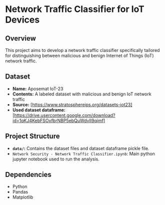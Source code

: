 # Network Traffic Classifier for IoT Devices

## Overview

This project aims to develop a network traffic classifier specifically tailored for distinguishing between malicious and benign Internet of Things (IoT) network traffic.

## Dataset

- **Name:** Aposemat IoT-23
- **Contents:** A labeled dataset with malicious and benign IoT network traffic
- **Source:** [https://www.stratosphereips.org/datasets-iot23]
- **Used dataset dataframe:** [https://drive.usercontent.google.com/download?id=1qKJ4KebFSOxfbrNBP5ebQuWdvII9qimf]

## Project Structure

- **`data/`:** Contains the dataset files and dataset dataframe pickle file.
- `Network Security - Network Traffic Classifier.ipynb`: Main python jupyter notebook used to run the analysis.

## Dependencies

- Python
- Pandas
- Matplotlib
